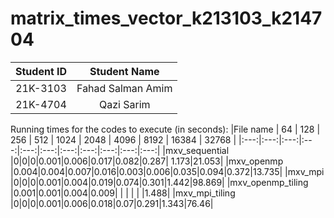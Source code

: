 # matrix_times_vector_k213103_k214704

|Student ID| Student Name|
|:---:|:---:|
|21K-3103| Fahad Salman Amim|
|21K-4704| Qazi Sarim|


Running times for the codes to execute (in seconds):
|File name | 64 | 128 | 256 | 512 | 1024 | 2048 | 4096 | 8192 | 16384 | 32768 |
|:---:|:---:|:---:|:---:|:---:|:---:|:---:|:---:|:---:|:---:|:---:|
|mxv_sequential |0|0|0|0.001|0.006|0.017|0.082|0.287| 1.173|21.053|
|mxv_openmp |0.004|0.004|0.007|0.016|0.003|0.006|0.035|0.094|0.372|13.735|
|mxv_mpi |0|0|0|0.001|0.004|0.019|0.074|0.301|1.442|98.869|
|mxv_openmp_tiling |0.001|0.001|0.004|0.009|  |  |  |  |  |1.488|
|mxv_mpi_tiling |0|0|0|0.001|0.006|0.018|0.07|0.291|1.343|76.46|
